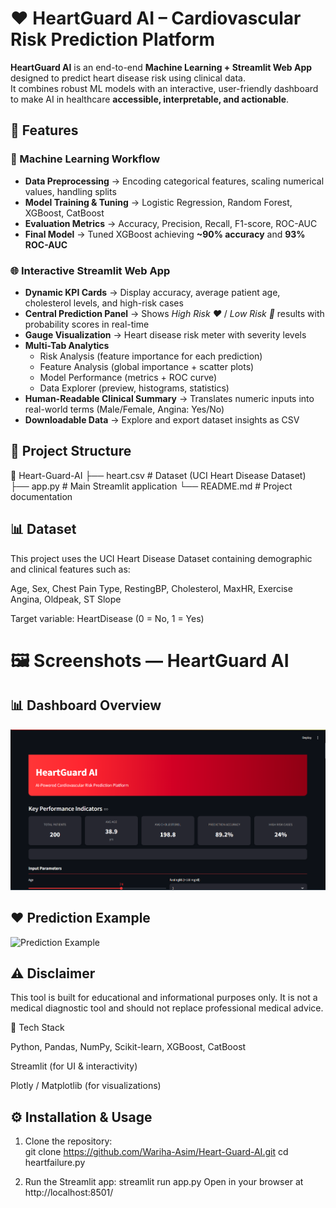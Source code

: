 # ❤️ HeartGuard AI – Cardiovascular Risk Prediction Platform  

**HeartGuard AI** is an end-to-end **Machine Learning + Streamlit Web App** designed to predict heart disease risk using clinical data.  
It combines robust ML models with an interactive, user-friendly dashboard to make AI in healthcare **accessible, interpretable, and actionable**.  


## 🚀 Features  

### 🔢 Machine Learning Workflow
- **Data Preprocessing** → Encoding categorical features, scaling numerical values, handling splits  
- **Model Training & Tuning** → Logistic Regression, Random Forest, XGBoost, CatBoost  
- **Evaluation Metrics** → Accuracy, Precision, Recall, F1-score, ROC-AUC  
- **Final Model** → Tuned XGBoost achieving **~90% accuracy** and **93% ROC-AUC**  

### 🌐 Interactive Streamlit Web App
- **Dynamic KPI Cards** → Display accuracy, average patient age, cholesterol levels, and high-risk cases  
- **Central Prediction Panel** → Shows *High Risk ❤️* / *Low Risk 💚* results with probability scores in real-time  
- **Gauge Visualization** → Heart disease risk meter with severity levels  
- **Multi-Tab Analytics**  
  - Risk Analysis (feature importance for each prediction)  
  - Feature Analysis (global importance + scatter plots)  
  - Model Performance (metrics + ROC curve)  
  - Data Explorer (preview, histograms, statistics)  
- **Human-Readable Clinical Summary** → Translates numeric inputs into real-world terms (Male/Female, Angina: Yes/No)  
- **Downloadable Data** → Explore and export dataset insights as CSV  


## 📂 Project Structure  
📁 Heart-Guard-AI
├── heart.csv # Dataset (UCI Heart Disease Dataset)
├── app.py # Main Streamlit application
└── README.md # Project documentation

## 📊 Dataset

This project uses the UCI Heart Disease Dataset
 containing demographic and clinical features such as:

Age, Sex, Chest Pain Type, RestingBP, Cholesterol, MaxHR, Exercise Angina, Oldpeak, ST Slope

Target variable: HeartDisease (0 = No, 1 = Yes)

# 🖼️ Screenshots — HeartGuard AI

## 📊 Dashboard Overview
![Dashboard Overview](dashboard.png)

## ❤️ Prediction Example
![Prediction Example](prediction.png)



## ⚠️ Disclaimer

This tool is built for educational and informational purposes only.
It is not a medical diagnostic tool and should not replace professional medical advice.

📌 Tech Stack

Python, Pandas, NumPy, Scikit-learn, XGBoost, CatBoost

Streamlit (for UI & interactivity)

Plotly / Matplotlib (for visualizations)



## ⚙️ Installation & Usage  

1. Clone the repository:  
   git clone https://github.com/Wariha-Asim/Heart-Guard-AI.git
   cd heartfailure.py
   
2. Run the Streamlit app:
streamlit run app.py
Open in your browser at http://localhost:8501/

